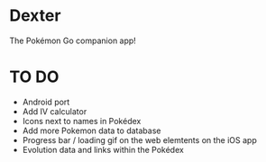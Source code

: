 # Dexter
The Pokémon Go companion app!

# TO DO
- Android port
- Add IV calculator
- Icons next to names in Pokédex
- Add more Pokemon data to database
- Progress bar / loading gif on the web elemtents on the iOS app
- Evolution data and links within the Pokédex
